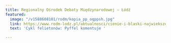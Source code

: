 ```yaml
---
title: Regionalny Ośrodek Debaty Międzynarodowej – Łódź
featured:
  image: "/v1588608101/rodm/kopia_pp_oqppsh.jpg"
  link: https://www.rodm-lodz.pl/aktualnosci/cienie-i-blaski-najwiekszej-strefy-wolnego-handlu-na-swiecie/
  text: 'Cykl felietonów: Pyffel komentuje '

---
```

